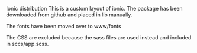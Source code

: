 Ionic distribution
This is a custom layout of ionic. The package has been downloaded from github and placed in lib manually.

The fonts have been moved over to www/fonts

The CSS are excluded because the sass files are used instead and included in sccs/app.scss.
